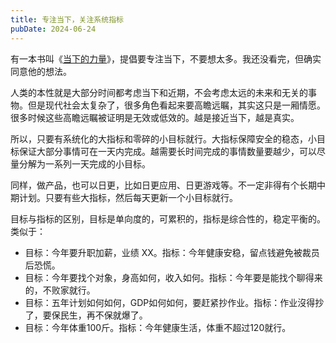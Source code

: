 ```yaml
---
title: 专注当下，关注系统指标
pubDate: 2024-06-24
---
```


有一本书叫《[当下的力量]》，提倡要专注当下，不要想太多。我还没看完，但确实同意他的想法。

人类的本性就是大部分时间都考虑当下和近期，不会考虑太远的未来和无关的事物。但是现代社会太复杂了，很多角色看起来要高瞻远瞩，其实这只是一厢情愿。很多时候这些高瞻远瞩被证明是无效或低效的。越是接近当下，越是真实。

所以，只要有系统化的大指标和零碎的小目标就行。大指标保障安全的稳态，小目标保证大部分事情可在一天内完成。越需要长时间完成的事情数量要越少，可以尽量分解为一系列一天完成的小目标。

同样，做产品，也可以日更，比如日更应用、日更游戏等。不一定非得有个长期中期计划。只要有些大指标，然后每天更新一个小目标就行。

目标与指标的区别，目标是单向度的，可累积的，指标是综合性的，稳定平衡的。类似于：
- 目标：今年要升职加薪，业绩 XX。指标：今年健康安稳，留点钱避免被裁员后恐慌。
- 目标：今年要找个对象，身高如何，收入如何。指标：今年要是能找个聊得来的，不败家就行。
- 目标：五年计划如何如何，GDP如何如何，要赶紧抄作业。指标：作业沒得抄了，要保民生，再不保就爆了。
- 目标：今年体重100斤。指标：今年健康生活，体重不超过120就行。

[当下的力量]: https://book.douban.com/subject/26815948/
